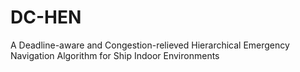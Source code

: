 # DC-HEN
A Deadline-aware and Congestion-relieved Hierarchical Emergency Navigation Algorithm for Ship Indoor Environments
